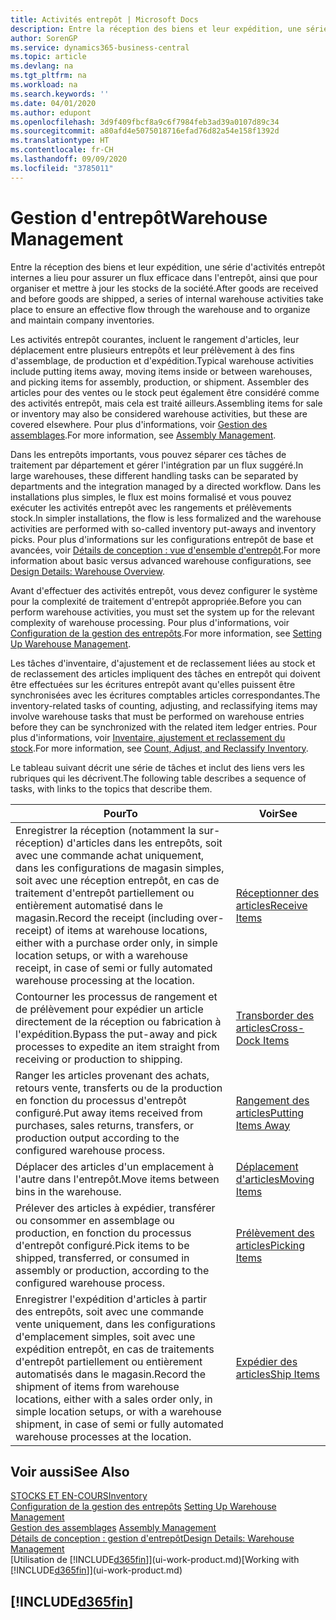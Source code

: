 ```yaml
---
title: Activités entrepôt | Microsoft Docs
description: Entre la réception des biens et leur expédition, une série d'activités entrepôt internes a lieu pour assurer un flux efficace dans l'entrepôt, ainsi que pour organiser et mettre à jour les stocks de la société.
author: SorenGP
ms.service: dynamics365-business-central
ms.topic: article
ms.devlang: na
ms.tgt_pltfrm: na
ms.workload: na
ms.search.keywords: ''
ms.date: 04/01/2020
ms.author: edupont
ms.openlocfilehash: 3d9f409fbcf8a9c6f7984feb3ad39a0107d89c34
ms.sourcegitcommit: a80afd4e5075018716efad76d82a54e158f1392d
ms.translationtype: HT
ms.contentlocale: fr-CH
ms.lasthandoff: 09/09/2020
ms.locfileid: "3785011"
---
```

# <a name="warehouse-management"></a><span data-ttu-id="8537d-103">Gestion d'entrepôt</span><span class="sxs-lookup"><span data-stu-id="8537d-103">Warehouse Management</span></span>
<span data-ttu-id="8537d-104">Entre la réception des biens et leur expédition, une série d'activités entrepôt internes a lieu pour assurer un flux efficace dans l'entrepôt, ainsi que pour organiser et mettre à jour les stocks de la société.</span><span class="sxs-lookup"><span data-stu-id="8537d-104">After goods are received and before goods are shipped, a series of internal warehouse activities take place to ensure an effective flow through the warehouse and to organize and maintain company inventories.</span></span>

<span data-ttu-id="8537d-105">Les activités entrepôt courantes, incluent le rangement d'articles, leur déplacement entre plusieurs entrepôts et leur prélèvement à des fins d'assemblage, de production et d'expédition.</span><span class="sxs-lookup"><span data-stu-id="8537d-105">Typical warehouse activities include putting items away, moving items inside or between warehouses, and picking items for assembly, production, or shipment.</span></span> <span data-ttu-id="8537d-106">Assembler des articles pour des ventes ou le stock peut également être considéré comme des activités entrepôt, mais cela est traité ailleurs.</span><span class="sxs-lookup"><span data-stu-id="8537d-106">Assembling items for sale or inventory may also be considered warehouse activities, but these are covered elsewhere.</span></span> <span data-ttu-id="8537d-107">Pour plus d'informations, voir [Gestion des assemblages](assembly-assemble-items.md).</span><span class="sxs-lookup"><span data-stu-id="8537d-107">For more information, see [Assembly Management](assembly-assemble-items.md).</span></span>  

<span data-ttu-id="8537d-108">Dans les entrepôts importants, vous pouvez séparer ces tâches de traitement par département et gérer l'intégration par un flux suggéré.</span><span class="sxs-lookup"><span data-stu-id="8537d-108">In large warehouses, these different handling tasks can be separated by departments and the integration managed by a directed workflow.</span></span> <span data-ttu-id="8537d-109">Dans les installations plus simples, le flux est moins formalisé et vous pouvez exécuter les activités entrepôt avec les rangements et prélèvements stock.</span><span class="sxs-lookup"><span data-stu-id="8537d-109">In simpler installations, the flow is less formalized and the warehouse activities are performed with so-called inventory put-aways and inventory picks.</span></span> <span data-ttu-id="8537d-110">Pour plus d'informations sur les configurations entrepôt de base et avancées, voir [Détails de conception : vue d'ensemble d'entrepôt](design-details-warehouse-overview.md).</span><span class="sxs-lookup"><span data-stu-id="8537d-110">For more information about basic versus advanced warehouse configurations, see [Design Details: Warehouse Overview](design-details-warehouse-overview.md).</span></span>

<span data-ttu-id="8537d-111">Avant d'effectuer des activités entrepôt, vous devez configurer le système pour la complexité de traitement d'entrepôt appropriée.</span><span class="sxs-lookup"><span data-stu-id="8537d-111">Before you can perform warehouse activities, you must set the system up for the relevant complexity of warehouse processing.</span></span> <span data-ttu-id="8537d-112">Pour plus d'informations, voir [Configuration de la gestion des entrepôts](warehouse-setup-warehouse.md).</span><span class="sxs-lookup"><span data-stu-id="8537d-112">For more information, see [Setting Up Warehouse Management](warehouse-setup-warehouse.md).</span></span>

<span data-ttu-id="8537d-113">Les tâches d'inventaire, d'ajustement et de reclassement liées au stock et de reclassement des articles impliquent des tâches en entrepôt qui doivent être effectuées sur les écritures entrepôt avant qu'elles puissent être synchronisées avec les écritures comptables articles correspondantes.</span><span class="sxs-lookup"><span data-stu-id="8537d-113">The inventory-related tasks of counting, adjusting, and reclassifying items may involve warehouse tasks that must be performed on warehouse entries before they can be synchronized with the related item ledger entries.</span></span> <span data-ttu-id="8537d-114">Pour plus d'informations, voir [Inventaire, ajustement et reclassement du stock](inventory-how-count-adjust-reclassify.md).</span><span class="sxs-lookup"><span data-stu-id="8537d-114">For more information, see [Count, Adjust, and Reclassify Inventory](inventory-how-count-adjust-reclassify.md).</span></span>

 <span data-ttu-id="8537d-115">Le tableau suivant décrit une série de tâches et inclut des liens vers les rubriques qui les décrivent.</span><span class="sxs-lookup"><span data-stu-id="8537d-115">The following table describes a sequence of tasks, with links to the topics that describe them.</span></span>   

|<span data-ttu-id="8537d-116">**Pour**</span><span class="sxs-lookup"><span data-stu-id="8537d-116">**To**</span></span>|<span data-ttu-id="8537d-117">**Voir**</span><span class="sxs-lookup"><span data-stu-id="8537d-117">**See**</span></span>|  
|------------|-------------|  
|<span data-ttu-id="8537d-118">Enregistrer la réception (notamment la sur-réception) d'articles dans les entrepôts, soit avec une commande achat uniquement, dans les configurations de magasin simples, soit avec une réception entrepôt, en cas de traitement d'entrepôt partiellement ou entièrement automatisé dans le magasin.</span><span class="sxs-lookup"><span data-stu-id="8537d-118">Record the receipt (including over-receipt) of items at warehouse locations, either with a purchase order only, in simple location setups, or with a warehouse receipt, in case of semi or fully automated warehouse processing at the location.</span></span>|[<span data-ttu-id="8537d-119">Réceptionner des articles</span><span class="sxs-lookup"><span data-stu-id="8537d-119">Receive Items</span></span>](warehouse-how-receive-items.md)|
|<span data-ttu-id="8537d-120">Contourner les processus de rangement et de prélèvement pour expédier un article directement de la réception ou fabrication à l'expédition.</span><span class="sxs-lookup"><span data-stu-id="8537d-120">Bypass the put-away and pick processes to expedite an item straight from receiving or production to shipping.</span></span>|[<span data-ttu-id="8537d-121">Transborder des articles</span><span class="sxs-lookup"><span data-stu-id="8537d-121">Cross-Dock Items</span></span>](warehouse-how-to-cross-dock-items.md)|    
|<span data-ttu-id="8537d-122">Ranger les articles provenant des achats, retours vente, transferts ou de la production en fonction du processus d'entrepôt configuré.</span><span class="sxs-lookup"><span data-stu-id="8537d-122">Put away items received from purchases, sales returns, transfers, or production output according to the configured warehouse process.</span></span>|[<span data-ttu-id="8537d-123">Rangement des articles</span><span class="sxs-lookup"><span data-stu-id="8537d-123">Putting Items Away</span></span>](warehouse-put-away-items.md)|
|<span data-ttu-id="8537d-124">Déplacer des articles d'un emplacement à l'autre dans l'entrepôt.</span><span class="sxs-lookup"><span data-stu-id="8537d-124">Move items between bins in the warehouse.</span></span>|[<span data-ttu-id="8537d-125">Déplacement d'articles</span><span class="sxs-lookup"><span data-stu-id="8537d-125">Moving Items</span></span>](warehouse-move-items.md)|
|<span data-ttu-id="8537d-126">Prélever des articles à expédier, transférer ou consommer en assemblage ou production, en fonction du processus d'entrepôt configuré.</span><span class="sxs-lookup"><span data-stu-id="8537d-126">Pick items to be shipped, transferred, or consumed in assembly or production, according to the configured warehouse process.</span></span>|[<span data-ttu-id="8537d-127">Prélèvement des articles</span><span class="sxs-lookup"><span data-stu-id="8537d-127">Picking Items</span></span>](warehouse-pick-items.md)|
|<span data-ttu-id="8537d-128">Enregistrer l'expédition d'articles à partir des entrepôts, soit avec une commande vente uniquement, dans les configurations d'emplacement simples, soit avec une expédition entrepôt, en cas de traitements d'entrepôt partiellement ou entièrement automatisés dans le magasin.</span><span class="sxs-lookup"><span data-stu-id="8537d-128">Record the shipment of items from warehouse locations, either with a sales order only, in simple location setups, or with a warehouse shipment, in case of semi or fully automated warehouse processes at the location.</span></span>|[<span data-ttu-id="8537d-129">Expédier des articles</span><span class="sxs-lookup"><span data-stu-id="8537d-129">Ship Items</span></span>](warehouse-how-ship-items.md)|  

## <a name="see-also"></a><span data-ttu-id="8537d-130">Voir aussi</span><span class="sxs-lookup"><span data-stu-id="8537d-130">See Also</span></span>  
[<span data-ttu-id="8537d-131">STOCKS ET EN-COURS</span><span class="sxs-lookup"><span data-stu-id="8537d-131">Inventory</span></span>](inventory-manage-inventory.md)  
<span data-ttu-id="8537d-132">[Configuration de la gestion des entrepôts](warehouse-setup-warehouse.md)   </span><span class="sxs-lookup"><span data-stu-id="8537d-132">[Setting Up Warehouse Management](warehouse-setup-warehouse.md)   </span></span>  
<span data-ttu-id="8537d-133">[Gestion des assemblages](assembly-assemble-items.md)  </span><span class="sxs-lookup"><span data-stu-id="8537d-133">[Assembly Management](assembly-assemble-items.md)  </span></span>  
[<span data-ttu-id="8537d-134">Détails de conception : gestion d'entrepôt</span><span class="sxs-lookup"><span data-stu-id="8537d-134">Design Details: Warehouse Management</span></span>](design-details-warehouse-management.md)  
<span data-ttu-id="8537d-135">[Utilisation de [!INCLUDE[d365fin](includes/d365fin_md.md)]](ui-work-product.md)</span><span class="sxs-lookup"><span data-stu-id="8537d-135">[Working with [!INCLUDE[d365fin](includes/d365fin_md.md)]](ui-work-product.md)</span></span>  

## [!INCLUDE[d365fin](includes/free_trial_md.md)]  
